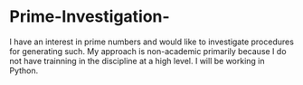 Prime-Investigation-
====================


I have an interest in prime numbers and would like to investigate procedures for generating such. My approach is non-academic primarily
because I do not have trainning in the discipline at a high level. I will be working in Python. 
